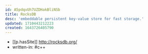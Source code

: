 ```yaml
---
id: A5pdqvUh7UZDHakBliNSb
title: RocksDB
desc: 'embeddable persistent key-value store for fast storage.'
updated: 1710443212223
created: 1643726405790
---
```



- [[p.hasSite]] http://rocksdb.org/
- written-in: #c++
